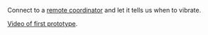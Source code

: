 Connect to a [remote coordinator](https://github.com/g-andrade/percussio_server) and let it tells us when to vibrate.

[Video of first prototype](https://youtu.be/_06-M8fH0n4).
